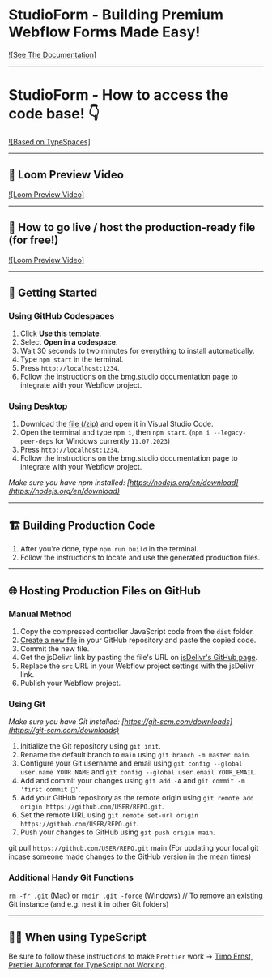 # StudioForm - Building Premium Webflow Forms Made Easy!

[![See The Documentation]](https://www.bmg.studio/form)

---

# StudioForm - How to access the code base! 👇

[![Based on TypeSpaces]](https://github.com/BarthMedia/TypeSpaces-for-Webflow)

---

## 🎥 Loom Preview Video

[![Loom Preview Video]](https://www.loom.com/share/7cea968a8e9c4903b34ebddc700fe2a2)

---

## 🎥 How to go live / host the production-ready file (for free!)

[![Loom Preview Video]](https://www.loom.com/share/51f41b12a2f4410bacfd822c31cab63d)

---

## 🚀 Getting Started

### Using GitHub Codespaces

1. Click **Use this template**.
2. Select **Open in a codespace**.
3. Wait 30 seconds to two minutes for everything to install automatically.
4. Type `npm start` in the terminal.
5. Press `http://localhost:1234`.
6. Follow the instructions on the bmg.studio documentation page to integrate with your Webflow project.

### Using Desktop

1. Download the [file (/zip)](https://github.com/BarthMedia/codespaces-for-webflow/archive/refs/heads/main.zip) and open it in Visual Studio Code.
2. Open the terminal and type `npm i`, then `npm start`. (`npm i --legacy-peer-deps` for Windows currently `11.07.2023`)
3. Press `http://localhost:1234`.
4. Follow the instructions on the bmg.studio documentation page to integrate with your Webflow project.

_Make sure you have npm installed: [https://nodejs.org/en/download](https://nodejs.org/en/download)_

---

## 🏗️ Building Production Code

1. After you're done, type `npm run build` in the terminal.
2. Follow the instructions to locate and use the generated production files.

---

## 🌐 Hosting Production Files on GitHub

### Manual Method

1. Copy the compressed controller JavaScript code from the `dist` folder.
2. [Create a new file](https://github.com/BarthMedia/codespaces-for-webflow/generate) in your GitHub repository and paste the copied code.
3. Commit the new file.
4. Get the jsDelivr link by pasting the file's URL on [jsDelivr's GitHub page](https://www.jsdelivr.com/github).
5. Replace the `src` URL in your Webflow project settings with the jsDelivr link.
6. Publish your Webflow project.

### Using Git

_Make sure you have Git installed: [https://git-scm.com/downloads](https://git-scm.com/downloads)_

1. Initialize the Git repository using `git init`.
2. Rename the default branch to `main` using `git branch -m master main`.
3. Configure your Git username and email using `git config --global user.name YOUR NAME` and `git config --global user.email YOUR_EMAIL`.
4. Add and commit your changes using `git add -A` and `git commit -m 'first commit 🚀'`.
5. Add your GitHub repository as the remote origin using `git remote add origin https://github.com/USER/REPO.git`.
6. Set the remote URL using `git remote set-url origin https://github.com/USER/REPO.git`.
7. Push your changes to GitHub using `git push origin main`.

git pull `https://github.com/USER/REPO.git` main
(For updating your local git incase someone made changes to the GitHub version in the mean times)

### Additional Handy Git Functions

`rm -fr .git` (Mac) or `rmdir .git -force` (Windows) // To remove an existing Git instance (and e.g. nest it in other Git folders)

---

## 👨‍💻 When using TypeScript

Be sure to follow these instructions to make `Prettier` work -> [Timo Ernst, Prettier Autoformat for TypeScript not Working](https://dev.to/timo_ernst/prettier-autoformat-for-typescript-not-working-13d8).
